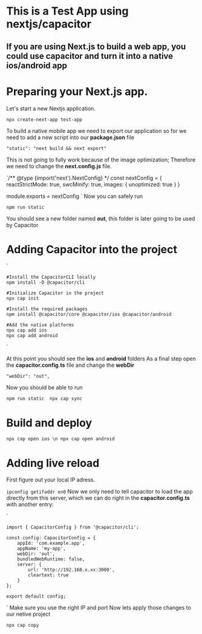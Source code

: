 # This is a Test App using nextjs/capacitor

## If you are using Next.js to build a web app, you could use capacitor and turn it into a native ios/android app

# Preparing your Next.js app.
 Let's start a new Nextjs application.

`npx create-next-app test-app`

 To build a native mobile app we need to export our application so for we need to add a new script into our **package.json** file

`"static": "next build && next export"`

 This is not going to fully work because of the image optimization; Therefore we need to change the **next.config.js** file.

`/** @type {import('next').NextConfig} */
const nextConfig = {
  reactStrictMode: true,
  swcMinify: true,
	images: {
		unoptimized: true
	}
}

module.exports = nextConfig
`
Now you can safely run 

`npm run static`
 
 You should see a new folder named **out**, this folder is later going to be used by Capacitor


# Adding Capacitor into the project

`

    #Install the CapacitorCLI locally 
    npm install -D @capacitor/cli

    #Initialize Capacitor in the project
    npx cap init

    #Install the required packages
    npm install @capacitor/core @capacitor/ios @capacitor/android

    #Add the native platforms
    npx cap add ios
    npx cap add android
`

At this point you should see the **ios** and **android** folders
As a final step open the **capacitor.config.ts** file and change the **webDir**
 
`
"webDir": "out",
`

Now you should be able to run 

`
npm run static 
npx cap sync
`
# Build and deploy

`
    npx cap open ios \n
    npx cap open android
`

# Adding live reload

First figure out your local IP adress.

`
    ipconfig getifaddr en0
`
Now we only need to tell capacitor to load the app directly from this server, which we can do right in the **capacitor.config.ts** with another entry:

`

    import { CapacitorConfig } from '@capacitor/cli';

    const config: CapacitorConfig = {
        appId: 'com.example.app',
        appName: 'my-app',
        webDir: 'out',
        bundledWebRuntime: false,
        server: {
            url: 'http://192.168.x.xx:3000',
            cleartext: true
        }
    };

    export default config;

`
Make sure you use the right IP and port
Now lets apply those changes to our netive project

`
    npx cap copy
`
